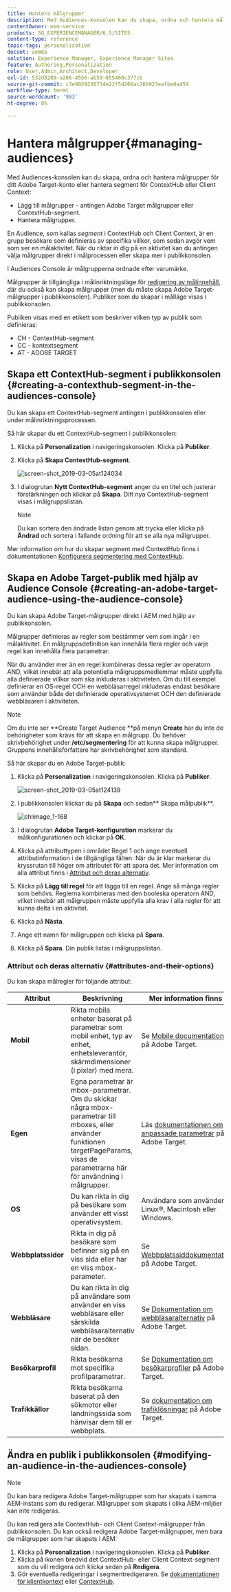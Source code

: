 ```yaml
---
title: Hantera målgrupper
description: Med Audiences-konsolen kan du skapa, ordna och hantera målgrupper för ditt Adobe Target-konto eller hantera segment för ContextHub eller Client Context
contentOwner: msm-service
products: SG_EXPERIENCEMANAGER/6.5/SITES
content-type: reference
topic-tags: personalization
docset: aem65
solution: Experience Manager, Experience Manager Sites
feature: Authoring,Personalization
role: User,Admin,Architect,Developer
exl-id: 532d8289-a266-4556-ab59-855460c377cb
source-git-commit: c3e9029236734e22f5d266ac26b923eafbe0a459
workflow-type: tm+mt
source-wordcount: '903'
ht-degree: 8%

---
```


# Hantera målgrupper{#managing-audiences}

Med Audiences-konsolen kan du skapa, ordna och hantera målgrupper för ditt Adobe Target-konto eller hantera segment för ContextHub eller Client Context:

* Lägg till målgrupper - antingen Adobe Target målgrupper eller ContextHub-segment.
* Hantera målgrupper.

En Audience, som kallas *segment* i ContextHub och Client Context, är en grupp besökare som definieras av specifika villkor, som sedan avgör vem som ser en målaktivitet. När du riktar in dig på en aktivitet kan du antingen välja målgrupper direkt i målprocessen eller skapa mer i publikkonsolen.

I Audiences Console är målgrupperna ordnade efter varumärke.

Målgrupper är tillgängliga i målinriktningsläge för [redigering av målinnehåll](/help/sites-authoring/content-targeting-touch.md), där du också kan skapa målgrupper (men du måste skapa Adobe Target-målgrupper i publikkonsolen). Publiker som du skapar i målläge visas i publikkonsolen.

Publiken visas med en etikett som beskriver vilken typ av publik som definieras:

* CH - ContextHub-segment
* CC - kontextsegment
* AT - ADOBE TARGET

## Skapa ett ContextHub-segment i publikkonsolen {#creating-a-contexthub-segment-in-the-audiences-console}

Du kan skapa ett ContextHub-segment antingen i publikkonsolen eller under målinriktningsprocessen.

Så här skapar du ett ContextHub-segment i publikkonsolen:

1. Klicka på **Personalization** i navigeringskonsolen. Klicka på **Publiker**.
1. Klicka på **Skapa ContextHub-segment**.

   ![screen-shot_2019-03-05at124034](assets/screen-shot_2019-03-05at124034.png)

1. I dialogrutan **Nytt ContextHub-segment** anger du en titel och justerar förstärkningen och klickar på **Skapa**. Ditt nya ContextHub-segment visas i målgruppslistan.

   >[!NOTE]
   >
   >Du kan sortera den ändrade listan genom att trycka eller klicka på **Ändrad** och sortera i fallande ordning för att se alla nya målgrupper.

Mer information om hur du skapar segment med ContextHub finns i dokumentationen [Konfigurera segmentering med ContextHub](/help/sites-administering/segmentation.md).

## Skapa en Adobe Target-publik med hjälp av Audience Console {#creating-an-adobe-target-audience-using-the-audience-console}

Du kan skapa Adobe Target-målgrupper direkt i AEM med hjälp av publikkonsolen.

Målgrupper definieras av regler som bestämmer vem som ingår i en målaktivitet. En målgruppsdefinition kan innehålla flera regler och varje regel kan innehålla flera parametrar.

När du använder mer än en regel kombineras dessa regler av operatorn AND, vilket innebär att alla potentiella målgruppsmedlemmar måste uppfylla alla definierade villkor som ska inkluderas i aktiviteten. Om du till exempel definierar en OS-regel OCH en webbläsarregel inkluderas endast besökare som använder både det definierade operativsystemet OCH den definierade webbläsaren i aktiviteten.

>[!NOTE]
>
>Om du inte ser **Create Target Audience **på menyn **Create** har du inte de behörigheter som krävs för att skapa en målgrupp. Du behöver skrivbehörighet under **/etc/segmentering** för att kunna skapa målgrupper. Gruppens innehållsförfattare har skrivbehörighet som standard.

Så här skapar du en Adobe Target-publik:

1. Klicka på **Personalization** i navigeringskonsolen. Klicka på **Publiker**.

   ![screen-shot_2019-03-05at124139](assets/screen-shot_2019-03-05at124139.png)

1. I publikkonsolen klickar du på **Skapa** och sedan** Skapa målpublik**.

   ![chlimage_1-168](assets/chlimage_1-168.png)

1. I dialogrutan **Adobe Target-konfiguration** markerar du målkonfigurationen och klickar på **OK**.
1. Klicka på attributtypen i området Regel 1 och ange eventuell attributinformation i de tillgängliga fälten. När du är klar markerar du kryssrutan till höger om attributet för att spara det. Mer information om alla attribut finns i [Attribut och deras alternativ](#attributes-and-their-options).
1. Klicka på **Lägg till regel** för att lägga till en regel. Ange så många regler som behövs. Reglerna kombineras med den booleska operatorn AND, vilket innebär att målgruppen måste uppfylla alla krav i alla regler för att kunna delta i en aktivitet.
1. Klicka på **Nästa**.
1. Ange ett namn för målgruppen och klicka på **Spara**.
1. Klicka på **Spara**. Din publik listas i målgruppslistan.

### Attribut och deras alternativ {#attributes-and-their-options}

Du kan skapa målregler för följande attribut:

| **Attribut** | **Beskrivning** | **Mer information finns i** |
|---|---|---|
| **Mobil** | Rikta mobila enheter baserat på parametrar som mobil enhet, typ av enhet, enhetsleverantör, skärmdimensioner (i pixlar) med mera. | Se [Mobile documentation](https://experienceleague.adobe.com/docs/target/using/audiences/create-audiences/categories-audiences/mobile.html) på Adobe Target. |
| **Egen** | Egna parametrar är mbox-parametrar. Om du skickar några mbox-parametrar till mboxes, eller använder funktionen targetPageParams, visas de parametrarna här för användning i målgrupper. | Läs [dokumentationen om anpassade parametrar](https://experienceleague.adobe.com/docs/target/using/audiences/create-audiences/categories-audiences/custom-parameters.html) på Adobe Target. |
| **OS** | Du kan rikta in dig på besökare som använder ett visst operativsystem. | Användare som använder Linux®, Macintosh eller Windows. |
| **Webbplatssidor** | Rikta in dig på besökare som befinner sig på en viss sida eller har en viss mbox-parameter. | Se [Webbplatssiddokumentation](https://experienceleague.adobe.com/docs/target/using/audiences/create-audiences/categories-audiences/site-pages.html) på Adobe Target. |
| **Webbläsare** | Du kan rikta in dig på användare som använder en viss webbläsare eller särskilda webbläsaralternativ när de besöker sidan. | Se [Dokumentation om webbläsaralternativ](https://experienceleague.adobe.com/docs/target/using/audiences/create-audiences/categories-audiences/browser.html) på Adobe Target. |
| **Besökarprofil** | Rikta besökarna mot specifika profilparametrar. | Se [Dokumentation om besökarprofiler](https://experienceleague.adobe.com/docs/target/using/audiences/visitor-profiles/visitor-profile.html) på Adobe Target. |
| **Trafikkällor** | Rikta besökarna baserat på den sökmotor eller landningssida som hänvisar dem till er webbplats. | Se [dokumentation om trafiklösningar](https://experienceleague.adobe.com/docs/target/using/audiences/create-audiences/categories-audiences/traffic-sources.html) på Adobe Target. |

## Ändra en publik i publikkonsolen {#modifying-an-audience-in-the-audiences-console}

>[!NOTE]
>
>Du kan bara redigera Adobe Target-målgrupper som har skapats i samma AEM-instans som du redigerar. Målgrupper som skapats i olika AEM-miljöer kan inte redigeras.

Du kan redigera alla ContextHub- och Client Context-målgrupper från publikkonsolen. Du kan också redigera Adobe Target-målgrupper, men bara de målgrupper som har skapats i AEM:

1. Klicka på **Personalization** i navigeringskonsolen. Klicka på **Publiker**.
1. Klicka på ikonen bredvid det ContextHub- eller Client Context-segment som du vill redigera och klicka sedan på **Redigera**.
1. Gör eventuella redigeringar i segmentredigeraren. Se [dokumentationen för klientkontext](/help/sites-administering/campaign-segmentation.md) eller [ContextHub](/help/sites-developing/ch-configuring.md).
